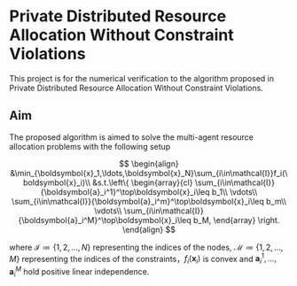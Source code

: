 # Private Distributed Resource Allocation Without Constraint Violations

This project is for the numerical verification to the algorithm proposed in Private Distributed Resource Allocation Without Constraint Violations.

## Aim

The proposed algorithm is aimed to solve the multi-agent resource allocation problems with the following setup

$$
\begin{align}
&\min_{\boldsymbol{x}_1,\ldots,\boldsymbol{x}_N}\sum_{i\in\mathcal{I}}f_i(\boldsymbol{x}_i)\\
&s.t.\left\{
\begin{array}{cl}
\sum_{i\in\mathcal{I}}{\boldsymbol{a}_i^1}^\top\boldsymbol{x}_i\leq b_1\\
\vdots\\
\sum_{i\in\mathcal{I}}{\boldsymbol{a}_i^m}^\top\boldsymbol{x}_i\leq b_m\\
\vdots\\
\sum_{i\in\mathcal{I}}{\boldsymbol{a}_i^M}^\top\boldsymbol{x}_i\leq b_M,
\end{array}
\right.
\end{align}
$$

where $\mathcal{I}\coloneqq \{1,2,\ldots,N\}$ representing the indices of the nodes, $\mathcal{M}\coloneqq\{1,2,\ldots,M\}$ representing the indices of the constraints，$f_i(\boldsymbol{x}_i)$ is convex and $\boldsymbol{a}_i^1,\ldots,\boldsymbol{a}_i^M$ hold positive linear independence.

